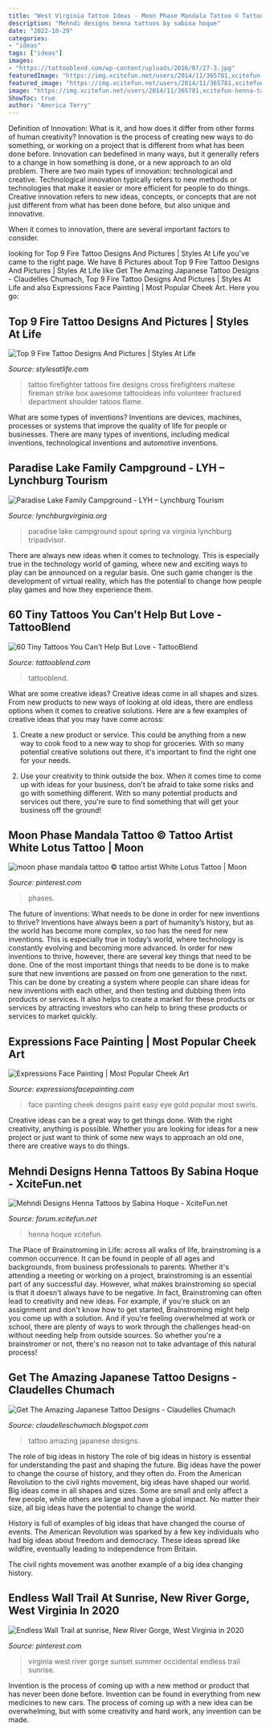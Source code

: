 ```yaml
---
title: "West Virginia Tattoo Ideas - Moon Phase Mandala Tattoo © Tattoo Artist White Lotus Tattoo"
description: "Mehndi designs henna tattoos by sabina hoque"
date: "2022-10-29"
categories:
- "ideas"
tags: ["ideas"]
images:
- "https://tattooblend.com/wp-content/uploads/2016/07/27-3.jpg"
featuredImage: "https://img.xcitefun.net/users/2014/11/365781,xcitefun-henna-tattoos-4.jpg"
featured_image: "https://img.xcitefun.net/users/2014/11/365781,xcitefun-henna-tattoos-4.jpg"
image: "https://img.xcitefun.net/users/2014/11/365781,xcitefun-henna-tattoos-4.jpg"
ShowToc: true
author: "America Terry"
---
```



Definition of Innovation: What is it, and how does it differ from other forms of human creativity?
Innovation is the process of creating new ways to do something, or working on a project that is different from what has been done before. Innovation can bedefined in many ways, but it generally refers to a change in how something is done, or a new approach to an old problem. 
There are two main types of innovation: technological and creative. Technological innovation typically refers to new methods or technologies that make it easier or more efficient for people to do things. Creative innovation refers to new ideas, concepts, or concepts that are not just different from what has been done before, but also unique and innovative. 

When it comes to innovation, there are several important factors to consider.

	

		
looking for Top 9 Fire Tattoo Designs And Pictures | Styles At Life you've came to the right page. We have 8 Pictures about Top 9 Fire Tattoo Designs And Pictures | Styles At Life like Get The Amazing Japanese Tattoo Designs - Claudelles Chumach, Top 9 Fire Tattoo Designs And Pictures | Styles At Life and also Expressions Face Painting | Most Popular Cheek Art. Here you go:
		
    
## Top 9 Fire Tattoo Designs And Pictures | Styles At Life

<img loading=lazy src="https://www.askideas.com/media/36/Colorful-Firefighter-Logo-Tattoo-Design-For-Shoulder.jpg" onerror="this.onerror=null;this.src='https://tse3.mm.bing.net/th?id=OIP.DZAgvYVAWZYvx1OIjwYBBAHaLH&amp;pid=15.1';" alt="Top 9 Fire Tattoo Designs And Pictures | Styles At Life">

_Source: stylesatlife.com_

>tattoo firefighter tattoos fire designs cross firefighters maltese fireman strike box awesome tattooideas info volunteer fractured department shoulder tatoos flame. 

	

What are some types of inventions?
Inventions are devices, machines, processes or systems that improve the quality of life for people or businesses. There are many types of inventions, including medical inventions, technological inventions and automotive inventions.

    
## Paradise Lake Family Campground - LYH – Lynchburg Tourism

<img loading=lazy src="https://www.lynchburgvirginia.org/wp-content/uploads/2019/10/295201_462981340390495_1603046455_n.jpg)" onerror="this.onerror=null;this.src='https://tse1.mm.bing.net/th?id=OIP.26eyNoVt94IelQiLkkLU2gHaFj&amp;pid=15.1';" alt="Paradise Lake Family Campground - LYH – Lynchburg Tourism">

_Source: lynchburgvirginia.org_

>paradise lake campground spout spring va virginia lynchburg tripadvisor. 

	

There are always new ideas when it comes to technology. This is especially true in the technology world of gaming, where new and exciting ways to play can be announced on a regular basis. One such game changer is the development of virtual reality, which has the potential to change how people play games and how they experience them.

    
## 60 Tiny Tattoos You Can&#039;t Help But Love - TattooBlend

<img loading=lazy src="https://tattooblend.com/wp-content/uploads/2016/07/27-3.jpg" onerror="this.onerror=null;this.src='https://tse3.mm.bing.net/th?id=OIP.blo5LXmfUoICd4Lo4SDEWQHaHa&amp;pid=15.1';" alt="60 Tiny Tattoos You Can&#039;t Help But Love - TattooBlend">

_Source: tattooblend.com_

>tattooblend. 

	

What are some creative ideas?
Creative ideas come in all shapes and sizes. From new products to new ways of looking at old ideas, there are endless options when it comes to creative solutions. Here are a few examples of creative ideas that you may have come across: 
1. Create a new product or service. This could be anything from a new way to cook food to a new way to shop for groceries. With so many potential creative solutions out there, it's important to find the right one for your needs. 

2. Use your creativity to think outside the box. When it comes time to come up with ideas for your business, don't be afraid to take some risks and go with something different. With so many potential products and services out there, you're sure to find something that will get your business off the ground! 


    
## Moon Phase Mandala Tattoo © Tattoo Artist White Lotus Tattoo | Moon

<img loading=lazy src="https://i.pinimg.com/736x/cc/60/69/cc606910218342023f7fe144e333c680.jpg" onerror="this.onerror=null;this.src='https://tse3.mm.bing.net/th?id=OIP.5RoTwNzwokW3Oxs0u9pUBgHaLZ&amp;pid=15.1';" alt="moon phase mandala tattoo © tattoo artist White Lotus Tattoo | Moon">

_Source: pinterest.com_

>phases. 

	

The future of inventions: What needs to be done in order for new inventions to thrive?
Inventions have always been a part of humanity’s history, but as the world has become more complex, so too has the need for new inventions. This is especially true in today’s world, where technology is constantly evolving and becoming more advanced. In order for new inventions to thrive, however, there are several key things that need to be done. 
One of the most important things that needs to be done is to make sure that new inventions are passed on from one generation to the next. This can be done by creating a system where people can share ideas for new inventions with each other, and then testing and dubbing them into products or services. It also helps to create a market for these products or services by attracting investors who can help to bring these products or services to market quickly.

    
## Expressions Face Painting | Most Popular Cheek Art

<img loading=lazy src="https://www.expressionsfacepainting.com/images/3/8.jpg" onerror="this.onerror=null;this.src='https://tse2.mm.bing.net/th?id=OIP.fQInRhMNQK5ga_zQU5fH-wHaJ3&amp;pid=15.1';" alt="Expressions Face Painting | Most Popular Cheek Art">

_Source: expressionsfacepainting.com_

>face painting cheek designs paint easy eye gold popular most swirls. 

	

Creative ideas can be a great way to get things done. With the right creativity, anything is possible. Whether you are looking for ideas for a new project or just want to think of some new ways to approach an old one, there are creative ways to do things.

    
## Mehndi Designs Henna Tattoos By Sabina Hoque - XciteFun.net

<img loading=lazy src="https://img.xcitefun.net/users/2014/11/365781,xcitefun-henna-tattoos-4.jpg" onerror="this.onerror=null;this.src='https://tse4.mm.bing.net/th?id=OIP.4j_JoEBWJKbhQXu6YvNR3QHaMI&amp;pid=15.1';" alt="Mehndi Designs Henna Tattoos by Sabina Hoque - XciteFun.net">

_Source: forum.xcitefun.net_

>henna hoque xcitefun. 

	

The Place of Brainstroming in Life:
across all walks of life, brainstroming is a common occurrence. It can be found in people of all ages and backgrounds, from business professionals to parents. Whether it's attending a meeting or working on a project, brainstroming is an essential part of any successful day. However, what makes brainstroming so special is that it doesn't always have to be negative. In fact, Brainstroming can often lead to creativity and new ideas. For example, if you're stuck on an assignment and don't know how to get started, Brainstroming might help you come up with a solution. And if you're feeling overwhelmed at work or school, there are plenty of ways to work through the challenges head-on without needing help from outside sources. So whether you're a brainstromer or not, there's no reason not to take advantage of this natural process!

    
## Get The Amazing Japanese Tattoo Designs - Claudelles Chumach

<img loading=lazy src="http://4.bp.blogspot.com/-7yADpyC3W_0/U5HmR0asjVI/AAAAAAAAAZQ/UBHPJqEDcm8/s1600/Amazing+Japanese+Tattoo+Designs16.jpg" onerror="this.onerror=null;this.src='https://tse1.mm.bing.net/th?id=OIP.Bd5uz6UipeF15No72gZKOgHaJu&amp;pid=15.1';" alt="Get The Amazing Japanese Tattoo Designs - Claudelles Chumach">

_Source: claudelleschumach.blogspot.com_

>tattoo amazing japanese designs. 

	

The role of big ideas in history
The role of big ideas in history is essential for understanding the past and shaping the future. Big ideas have the power to change the course of history, and they often do. From the American Revolution to the civil rights movement, big ideas have shaped our world.
Big ideas come in all shapes and sizes. Some are small and only affect a few people, while others are large and have a global impact. No matter their size, all big ideas have the potential to change the world.

History is full of examples of big ideas that have changed the course of events. The American Revolution was sparked by a few key individuals who had big ideas about freedom and democracy. These ideas spread like wildfire, eventually leading to independence from Britain.

The civil rights movement was another example of a big idea changing history.

    
## Endless Wall Trail At Sunrise, New River Gorge, West Virginia In 2020

<img loading=lazy src="https://i.pinimg.com/736x/75/26/36/752636a9e3b7e1a0e1c5b52fddc2c5e9--summer-sunset-summer-beauty.jpg" onerror="this.onerror=null;this.src='https://tse1.mm.bing.net/th?id=OIP.QeQJktdTI2dV-FSx0Bl4AgHaLH&amp;pid=15.1';" alt="Endless Wall Trail at sunrise, New River Gorge, West Virginia in 2020">

_Source: pinterest.com_

>virginia west river gorge sunset summer occidental endless trail sunrise. 

	

Invention is the process of coming up with a new method or product that has never been done before. Invention can be found in everything from new medicines to new cars. The process of coming up with a new idea can be overwhelming, but with some creativity and hard work, any invention can be made.

